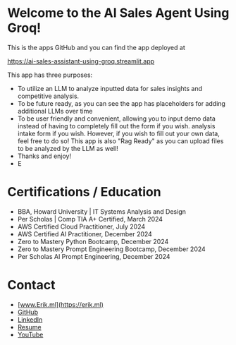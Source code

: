 # Welcome to the AI Sales Agent Using Groq!
This is the apps GitHub and you can find the app deployed at

https://ai-sales-assistant-using-groq.streamlit.app

This app has three purposes:

- To utilize an LLM to analyze inputted data for sales insights and competitive analysis.
- To be future ready, as you can see the app has placeholders for adding additional LLMs over time
- To be user friendly and convenient, allowing you to input demo data instead of having to completely fill out the form if you wish. analysis intake form if you wish. However, if you wish to fill out your own data, feel free to do so! This app is also "Rag Ready" as you can upload files to be analyzed by the LLM as well!
- Thanks and enjoy!
- E

# Certifications / Education
- BBA, Howard University | IT Systems Analysis and Design
- Per Scholas | Comp TIA A+ Certified, March 2024
- AWS Certified Cloud Practitioner, July 2024
- AWS Certified AI Practitioner, December 2024
- Zero to Mastery Python Bootcamp, December 2024
- Zero to Mastery Prompt Engineering Bootcamp, December 2024
- Per Scholas AI Prompt Engineering, December 2024

# Contact
- [www.Erik.ml](https://erik.ml)
- [GitHub](https://github.com/mymanerik)
- [LinkedIn](https://linkedin.com/in/erikmalson)
- <a href="https://docs.google.com/document/d/1GxGBTHxJAxRu9_t98PeaH9Jk-ogLInSCU85Ub9gnjiY/edit?usp=sharing">Resume</a>
- [YouTube](https://YouTube.com/@AIinTheAM)
